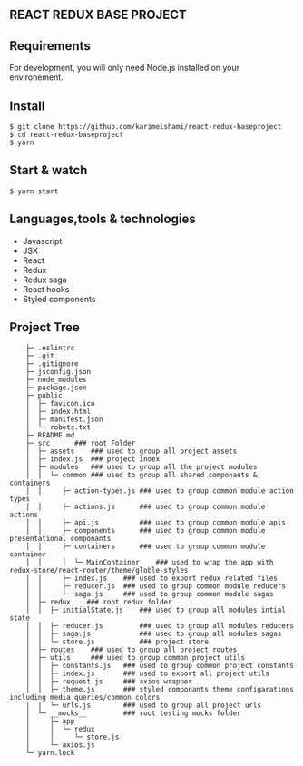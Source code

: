 ## REACT REDUX BASE PROJECT
## Requirements
For development, you will only need Node.js installed on your environement.
## Install
    $ git clone https://github.com/karimelshami/react-redux-baseproject
    $ cd react-redux-baseproject
    $ yarn
## Start & watch
    $ yarn start
## Languages,tools & technologies
* Javascript
* JSX
* React
* Redux
* Redux saga
* React hooks
* Styled components
## Project Tree
```
    ├─ .eslintrc 
    ├─ .git      
    ├─ .gitignore 
    ├─ jsconfig.json
    ├─ node_modules
    ├─ package.json
    ├─ public
    │  ├─ favicon.ico
    │  ├─ index.html
    │  ├─ manifest.json
    │  └─ robots.txt
    ├─ README.md
    ├─ src      ### root Folder
    │  ├─ assets    ### used to group all project assets
    │  ├─ index.js  ### project index
    │  ├─ modules   ### used to group all the project modules
    │  │  └─ common ### used to group all shared componants & containers 
    │  │     ├─ action-types.js ### used to group common module action types
    │  │     ├─ actions.js      ### used to group common module actions
    │  │     ├─ api.js          ### used to group common module apis
    │  │     ├─ components      ### used to group common module presentational componants
    │  │     ├─ containers      ### used to group common module container
    │  │     │  └─ MainContainer    ### used to wrap the app with redux-store/react-router/theme/globle-styles
    │  │     ├─ index.js    ### used to export redux related files
    │  │     ├─ reducer.js  ### used to group common module reducers
    │  │     └─ saga.js     ### used to group common module sagas
    │  ├─ redux    ### root redux folder
    │  │  ├─ initialState.js    ### used to group all modules intial state
    │  │  ├─ reducer.js         ### used to group all modules reducers
    │  │  ├─ saga.js            ### used to group all modules sagas
    │  │  └─ store.js           ### project store
    │  ├─ routes    ### used to group all project routes
    │  ├─ utils     ### used to group common project utils
    │  │  ├─ constants.js   ### used to group common project constants
    │  │  ├─ index.js       ### used to export all project utils
    │  │  ├─ request.js     ### axios wrapper
    │  │  ├─ theme.js       ### styled componants theme configarations including media queries/common colors
    │  │  └─ urls.js        ### used to group all project urls
    │  └─ __mocks__         ### root testing mocks folder 
    │     ├─ app
    │     │  └─ redux
    │     │     └─ store.js
    │     └─ axios.js
    └─ yarn.lock
```








